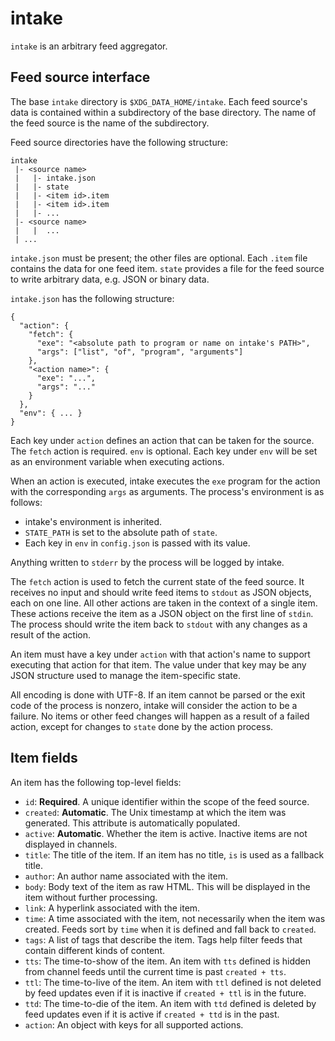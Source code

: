 # intake

`intake` is an arbitrary feed aggregator.

## Feed source interface

The base `intake` directory is `$XDG_DATA_HOME/intake`. Each feed source's data is contained within a subdirectory of the base directory. The name of the feed source is the name of the subdirectory.

Feed source directories have the following structure:

```
intake
 |- <source name>
 |   |- intake.json
 |   |- state
 |   |- <item id>.item
 |   |- <item id>.item
 |   |- ...
 |- <source name>
 |   |  ...
 | ...
```

`intake.json` must be present; the other files are optional. Each `.item` file contains the data for one feed item. `state` provides a file for the feed source to write arbitrary data, e.g. JSON or binary data.

`intake.json` has the following structure:

```
{
  "action": {
    "fetch": {
      "exe": "<absolute path to program or name on intake's PATH>",
      "args": ["list", "of", "program", "arguments"]
    },
    "<action name>": {
      "exe": "...",
      "args": "..."
    }
  },
  "env": { ... }
}
```

Each key under `action` defines an action that can be taken for the source. The `fetch` action is required. `env` is optional. Each key under `env` will be set as an environment variable when executing actions.

When an action is executed, intake executes the `exe` program for the action with the corresponding `args` as arguments. The process's environment is as follows:

* intake's environment is inherited.
* `STATE_PATH` is set to the absolute path of `state`.
* Each key in `env` in `config.json` is passed with its value.

Anything written to `stderr` by the process will be logged by intake.

The `fetch` action is used to fetch the current state of the feed source. It receives no input and should write feed items to `stdout` as JSON objects, each on one line. All other actions are taken in the context of a single item. These actions receive the item as a JSON object on the first line of `stdin`. The process should write the item back to `stdout` with any changes as a result of the action.

An item must have a key under `action` with that action's name to support executing that action for that item. The value under that key may be any JSON structure used to manage the item-specific state.

All encoding is done with UTF-8. If an item cannot be parsed or the exit code of the process is nonzero, intake will consider the action to be a failure. No items or other feed changes will happen as a result of a failed action, except for changes to `state` done by the action process.

## Item fields

An item has the following top-level fields:

* `id`: **Required**. A unique identifier within the scope of the feed source.
* `created`: **Automatic**. The Unix timestamp at which the item was generated. This attribute is automatically populated.
* `active`: **Automatic**. Whether the item is active. Inactive items are not displayed in channels.
* `title`: The title of the item. If an item has no title, `is` is used as a fallback title.
* `author`: An author name associated with the item.
* `body`: Body text of the item as raw HTML. This will be displayed in the item without further processing.
* `link`: A hyperlink associated with the item.
* `time`: A time associated with the item, not necessarily when the item was created. Feeds sort by `time` when it is defined and fall back to `created`.
* `tags`: A list of tags that describe the item. Tags help filter feeds that contain different kinds of content.
* `tts`: The time-to-show of the item. An item with `tts` defined is hidden from channel feeds until the current time is past `created + tts`.
* `ttl`: The time-to-live of the item. An item with `ttl` defined is not deleted by feed updates even if it is inactive if `created + ttl` is in the future.
* `ttd`: The time-to-die of the item. An item with `ttd` defined is deleted by feed updates even if it is active if `created + ttd` is in the past.
* `action`: An object with keys for all supported actions.
